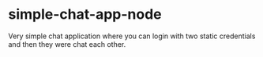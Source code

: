 # simple-chat-app-node
Very simple chat application where you can login with two static credentials and then they were chat each other.

